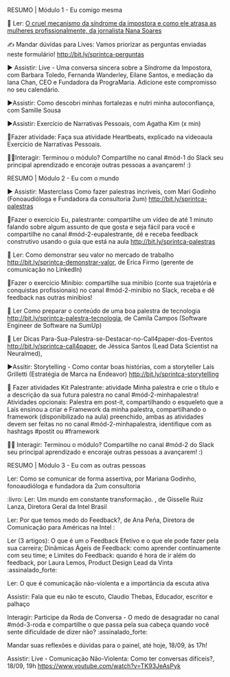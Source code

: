RESUMO | Módulo 1 - Eu comigo mesma


📖 Ler: [O cruel mecanismo da síndrome da impostora e como ele atrasa as mulheres profissionalmente, da jornalista Nana Soares](https://crm.programaria.org/r/da0bd0a2012646e7b3dcc7c3a?ct=YTo1OntzOjY6InNvdXJjZSI7YToyOntpOjA7czo1OiJlbWFpbCI7aToxO2k6MTE5O31zOjU6ImVtYWlsIjtpOjExOTtzOjQ6InN0YXQiO3M6MjI6IjVmNWY2YWNlNGE1OWIxNTg3NjE0MDYiO3M6NDoibGVhZCI7czo1OiIxMzg0MyI7czo3OiJjaGFubmVsIjthOjE6e3M6NToiZW1haWwiO2k6MTE5O319&) 

✍️ Mandar dúvidas para Lives: Vamos priorizar as perguntas enviadas neste formulário! http://bit.ly/sprintca-perguntas

▶️ Assistir: Live - Uma conversa sincera sobre a Síndrome da Impostora, com Barbara Toledo, Fernanda Wanderley, Eilane Santos, e mediação da Iana Chan, CEO e Fundadora da PrograMaria.  Adicione este compromisso no seu calendário.

▶️Assistir: Como descobri minhas fortalezas e nutri minha autoconfiança, com Samille Sousa

▶️Assistir: Exercício de Narrativas Pessoais, com Agatha Kim (x min)

📝Fazer atividade: Faça sua atividade Heartbeats, explicado na videoaula Exercício de Narrativas Pessoais.

👩‍💻Interagir: Terminou o módulo? Compartilhe no canal #mód-1 do Slack seu principal aprendizado e encoraje outras pessoas a avançarem! :)


RESUMO | Módulo 2 - Eu com o mundo

▶️ Assistir: Masterclass Como fazer palestras incríveis, com Mari Godinho (Fonoaudióloga e Fundadora da consultoria 2um) http://bit.ly/sprintca-palestras

📝Fazer o exercício Eu, palestrante: compartilhe um vídeo de até 1 minuto falando sobre algum assunto de que gosta e seja fácil para você e compartilhe no canal #mód-2-eupalestrante, dê e receba feedback construtivo usando o guia que está na aula http://bit.ly/sprintca-palestras

📖 Ler: Como demonstrar seu valor no mercado de trabalho http://bit.ly/sprintca-demonstrar-valor, de Erica Firmo (gerente de comunicação no LinkedIn)

📝Fazer o exercício Minibio: compartilhe sua minibio (conte sua trajetória e conquistas profissionais) no canal #mód-2-minibio no Slack, receba e dê feedback nas outras minibios!

📖 Ler Como preparar o conteúdo de uma boa palestra de tecnologia http://bit.ly/sprintca-palestra-tecnologia, de Camila Campos (Software Engineer de Software na SumUp)

📖 Ler Dicas Para-Sua-Palestra-se-Destacar-no-Call4paper-dos-Eventos http://bit.ly/sprintca-call4paper, de Jéssica Santos (Lead Data Scientist na Neuralmed),

▶️Assitir: Storytelling - Como contar boas histórias, com a storyteller Laís Grilletti (Estratégia de Marca na Endeavor) http://bit.ly/sprintca-storytelling

📝 Fazer atividades Kit Palestrante: atividade Minha palestra e crie o título e a descrição da sua futura palestra no canal #mód-2-minhapalestra! Atividades opcionais: Palestra em post-it, compartilhando o esqueleto que a Laís ensinou a criar e Framework da minha palestra, compartilhando o framework (disponibilizado na aula) preenchido, ambas as atividades devem ser feitas no no canal #mód-2-minhapalestra, identifique com as hashtags #postit ou #framework

👩‍💻 Interagir: Terminou o módulo? Compartilhe no canal #mód-2 do Slack seu principal aprendizado e encoraje outras pessoas a avançarem! :)

RESUMO | Módulo 3 - Eu com as outras pessoas

Ler: Como se comunicar de forma assertiva, por Mariana Godinho, fonoaudióloga e fundadora da 2um consultoria 

:livro: Ler: Um mundo em constante transformação. , de Gisselle Ruiz Lanza, Diretora Geral da Intel Brasil 

Ler: Por que temos medo do Feedback?, de Ana Peña, Diretora de Comunicação para Américas na Intel :

Ler (3 artigos): O que é um o Feedback Efetivo e o que ele pode fazer pela sua carreira; Dinâmicas Ágeis de Feedback: como aprender continuamente com seu time; e Limites do Feedback: quando é hora de ir além do feedback, por Laura Lemos, Product Design Lead da Vinta :assinalado_forte:

Ler: O que é comunicação não-violenta e a importância da escuta ativa 

Assistir: Fala que eu não te escuto, Claudio Thebas, Educador, escritor e palhaço 

Interagir: Participe da Roda de Conversa - O medo de desagradar no canal #mód-3-roda e compartilhe o que passa pela sua cabeça quando você sente dificuldade de dizer não? :assinalado_forte:

Mandar suas reflexões e dúvidas para o painel, até hoje, 18/09, às 17h! 

Assistir: Live - Comunicação Não-Violenta: Como ter conversas difíceis?, 18/09, 19h https://www.youtube.com/watch?v=TK93JeAsPyk


